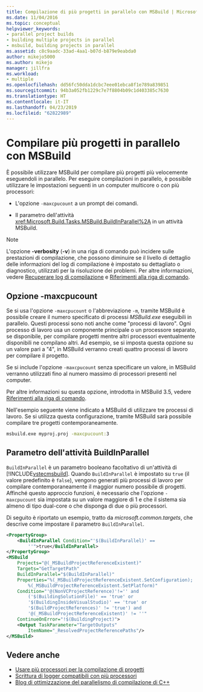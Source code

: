 ```yaml
---
title: Compilazione di più progetti in parallelo con MSBuild | Microsoft Docs
ms.date: 11/04/2016
ms.topic: conceptual
helpviewer_keywords:
- parallel project builds
- building multiple projects in parallel
- msbuild, building projects in parallel
ms.assetid: c8c9aadc-33ad-4aa1-b07d-b879e9eabda0
author: mikejo5000
ms.author: mikejo
manager: jillfra
ms.workload:
- multiple
ms.openlocfilehash: dd56fc50dda1dcbc7eee01ebca8f1e789a839851
ms.sourcegitcommit: 94b3a052fb1229c7e7f8804b09c1d403385c7630
ms.translationtype: HT
ms.contentlocale: it-IT
ms.lasthandoff: 04/23/2019
ms.locfileid: "62822989"
---
```

# <a name="build-multiple-projects-in-parallel-with-msbuild"></a>Compilare più progetti in parallelo con MSBuild
È possibile utilizzare MSBuild per compilare più progetti più velocemente eseguendoli in parallelo. Per eseguire compilazioni in parallelo, è possibile utilizzare le impostazioni seguenti in un computer multicore o con più processori:

- L'opzione `-maxcpucount` a un prompt dei comandi.

- Il parametro dell'attività <xref:Microsoft.Build.Tasks.MSBuild.BuildInParallel%2A> in un attività MSBuild.

> [!NOTE]
> L'opzione **-verbosity** (**-v**) in una riga di comando può incidere sulle prestazioni di compilazione, che possono diminuire se il livello di dettaglio delle informazioni del log di compilazione è impostato su dettagliato o diagnostico, utilizzati per la risoluzione dei problemi. Per altre informazioni, vedere [Recuperare log di compilazione](../msbuild/obtaining-build-logs-with-msbuild.md) e [Riferimenti alla riga di comando](../msbuild/msbuild-command-line-reference.md).

## <a name="-maxcpucount-switch"></a>Opzione -maxcpucount
Se si usa l'opzione `-maxcpucount` o l'abbreviazione `-m`, tramite MSBuild è possibile creare il numero specificato di processi *MSBuild.exe* eseguibili in parallelo. Questi processi sono noti anche come "processi di lavoro". Ogni processo di lavoro usa un componente principale o un processore separato, se disponibile, per compilare progetti mentre altri processori eventualmente disponibili ne compilano altri. Ad esempio, se si imposta questa opzione su un valore pari a "4", in MSBuild verranno creati quattro processi di lavoro per compilare il progetto.

Se si include l'opzione `-maxcpucount` senza specificare un valore, in MSBuild verranno utilizzati fino al numero massimo di processori presenti nel computer.

Per altre informazioni su questa opzione, introdotta in MSBuild 3.5, vedere [Riferimenti alla riga di comando](../msbuild/msbuild-command-line-reference.md).

Nell'esempio seguente viene indicato a MSBuild di utilizzare tre processi di lavoro. Se si utilizza questa configurazione, tramite MSBuild sarà possibile compilare tre progetti contemporaneamente.

```cmd
msbuild.exe myproj.proj -maxcpucount:3
```

## <a name="buildinparallel-task-parameter"></a>Parametro dell'attività BuildInParallel
`BuildInParallel` è un parametro booleano facoltativo di un'attività di [!INCLUDE[vstecmsbuild](../extensibility/internals/includes/vstecmsbuild_md.md)]. Quando `BuildInParallel` è impostato su `true` (il valore predefinito è `false`), vengono generati più processi di lavoro per compilare contemporaneamente il maggior numero possibile di progetti. Affinché questo approccio funzioni, è necessario che l'opzione `-maxcpucount` sia impostata su un valore maggiore di 1 e che il sistema sia almeno di tipo dual-core o che disponga di due o più processori.

Di seguito è riportato un esempio, tratto da *microsoft.common.targets*, che descrive come impostare il parametro `BuildInParallel`.

```xml
<PropertyGroup>
    <BuildInParallel Condition="'$(BuildInParallel)' ==
        ''">true</BuildInParallel>
</PropertyGroup>
<MSBuild
    Projects="@(_MSBuildProjectReferenceExistent)"
    Targets="GetTargetPath"
    BuildInParallel="$(BuildInParallel)"
    Properties="%(_MSBuildProjectReferenceExistent.SetConfiguration);
        %(_MSBuildProjectReferenceExistent.SetPlatform)"
    Condition="'@(NonVCProjectReference)'!='' and
        ('$(BuildingSolutionFile)' == 'true' or
        '$(BuildingInsideVisualStudio)' == 'true' or
        '$(BuildProjectReferences)' != 'true') and
        '@(_MSBuildProjectReferenceExistent)' != ''"
    ContinueOnError="!$(BuildingProject)">
    <Output TaskParameter="TargetOutputs"
        ItemName="_ResolvedProjectReferencePaths"/>
</MSBuild>
```

## <a name="see-also"></a>Vedere anche
- [Usare più processori per la compilazione di progetti](../msbuild/using-multiple-processors-to-build-projects.md)
- [Scrittura di logger compatibili con più processori](../msbuild/writing-multi-processor-aware-loggers.md)
- [Blog di ottimizzazione del parallelismo di compilazione di C++](http://go.microsoft.com/fwlink/?LinkId=251457)
